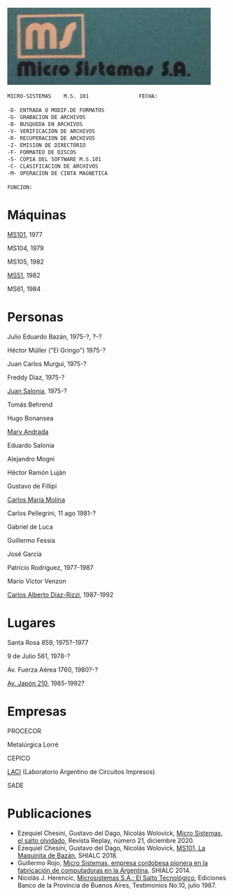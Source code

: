 ![](MS_logo_grupoFacebook.jpg)

```
MICRO-SISTEMAS    M.S. 101                FECHA:

-D- ENTRADA O MODIF.DE FORMATOS
-G- GRABACION DE ARCHIVOS       
-B- BUSQUEDA EN ARCHIVOS        
-V- VERIFICACION DE ARCHIVOS    
-R- RECUPERACION DE ARCHIVOS    
-Z- EMISION DE DIRECTORIO       
-F- FORMATEO DE DISCOS          
-S- COPIA DEL SOFTWARE M.S.101  
-C- CLASIFICACION DE ARCHIVOS   
-M- OPERACION DE CINTA MAGNETICA

FUNCION:
```


Máquinas
===

[MS101](Máquinas/MS101/index.md), 1977

MS104, 1979

MS105, 1982

[MS51](Máquinas/MS51/index.md), 1982

MS61, 1984


Personas
===

Julio Eduardo Bazán, 1975-?, ?-?

Héctor Müller ("El Gringo") 1975-?

Juan Carlos Murgui, 1975-?

Freddy Díaz, 1975-?

[Juan Salonia](Personas/Juan%20Salonia/), 1975-?

Tomás Behrend

Hugo Bonansea

[Mary Andrada](Personas/Mary%20Andrada/)

Eduardo Salonia

Alejandro Mogni

Héctor Ramón Luján

Gustavo de Fillipi

[Carlos María Molina](Personas/Carlos%20Molina/)

Carlos Pellegrini, 11 ago 1981-?

Gabriel de Luca

Guillermo Fessia

José García

Patricio Rodriguez, 1977-1987

Mario Víctor Venzon

[Carlos Alberto Díaz-Rizzi](Personas/Carlos%20Díaz-Rizzi), 1987-1992


Lugares
===

Santa Rosa 859, 1975?-1977

9 de Julio 561, 1978-?

Av. Fuerza Aérea 1760, 1980?-?

[Av. Japón 210](Lugares/AvJapon), 1985-1992?


Empresas
===

PROCECOR

Metalúrgica Lorré

CEPICO 

[LACI](Empresas/LACI) (Laboratorio Argentino de Circuitos Impresos)

SADE


Publicaciones
===

* Ezequiel Chesini, Gustavo del Dago, Nicolás Wolovick, [Micro Sistemas, el salto olvidado](https://revistareplay.com.ar/comprar/), Revista Replay, número 21, diciembre 2020.
* Ezequiel Chesini, Gustavo del Dago, Nicolás Wolovick, [MS101, La Maquinita de Bazán](Publicaciones/MS101LaMaquinitaDeBazán.pdf), SHIALC 2018.
* Guillermo Rojo, [Micro Sistemas, empresa cordobesa pionera en la fabricación de computadoras en la Argentina](Publicaciones/clei2014_submission_59.pdf), SHIALC 2014.
* Nicolás J. Herencic, [Microsistemas S.A.: El Salto Tecnológico](Publicaciones/MICROSISTEMAS_El_Salto_Tecnologico.pdf), Ediciones Banco de la Provincia de Buenos Aires, Testimonios No.10, julio 1987.

